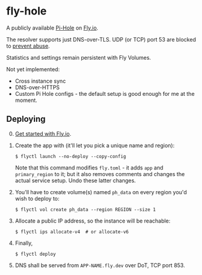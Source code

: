 # fly-hole

A publicly available [Pi-Hole](https://pi-hole.net) on [Fly.io](https://fly.io).

The resolver supports just DNS-over-TLS.
UDP (or TCP) port 53 are blocked to [prevent abuse](https://discourse.pi-hole.net/t/specifying-udp-bind-address/61698).

Statistics and settings remain persistent with Fly Volumes.

Not yet implemented:

* Cross instance sync
* DNS-over-HTTPS
* Custom Pi Hole configs - the default setup is good enough for me at the moment.

## Deploying

0. [Get started with Fly.io](https://fly.io/docs/hands-on/install-flyctl/).

1. Create the app with (it'll let you pick a unique name and region):
    ```
    $ flyctl launch --no-deploy --copy-config
    ```
    Note that this command modifies `fly.toml` - it adds `app` and `primary_region` to it; but it also removes comments and changes the actual service setup. Undo these latter changes.

2. You'll have to create volume(s) named `ph_data` on every region you'd wish to deploy to:
    ```
    $ flyctl vol create ph_data --region REGION --size 1
    ```

3. Allocate a public IP address, so the instance will be reachable:
    ```
    $ flyctl ips allocate-v4  # or allocate-v6
    ```

3. Finally,
    ```
    $ flyctl deploy
    ```

4. DNS shall be served from `APP-NAME.fly.dev` over DoT, TCP port 853.

